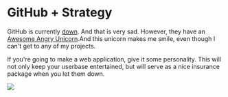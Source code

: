 # GitHub + Strategy

  GitHub is currently [down](http://github.com). And that is very sad. However, they have an [Awesome Angry Unicorn](http://github.com/images/error/angry_unicorn.png "Unicorn is angry.").And this unicorn makes me smile, even though I can't get to any of my projects.

 If you're going to make a web application, give it some personality.  This will not only keep your userbase entertained, but will serve as a nice insurance package when you let them down.

 ![](http://s3.amazonaws.com/media.kennethreitz.com/image.axd-96.png)  